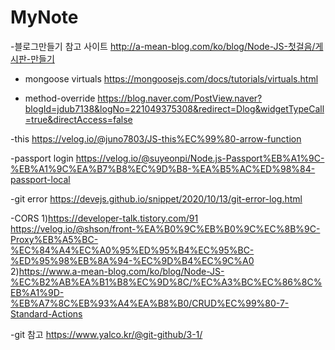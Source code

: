 # MyNote

-블로그만들기 참고 사이트
http://a-mean-blog.com/ko/blog/Node-JS-첫걸음/게시판-만들기


- mongoose virtuals
https://mongoosejs.com/docs/tutorials/virtuals.html

- method-override
https://blog.naver.com/PostView.naver?blogId=jdub7138&logNo=221049375308&redirect=Dlog&widgetTypeCall=true&directAccess=false

-this
https://velog.io/@juno7803/JS-this%EC%99%80-arrow-function

-passport login
https://velog.io/@suyeonpi/Node.js-Passport%EB%A1%9C-%EB%A1%9C%EA%B7%B8%EC%9D%B8-%EA%B5%AC%ED%98%84-passport-local

-git error
https://devejs.github.io/snippet/2020/10/13/git-error-log.html

-CORS
1)https://developer-talk.tistory.com/91
https://velog.io/@shson/front-%EA%B0%9C%EB%B0%9C%EC%8B%9C-Proxy%EB%A5%BC-%EC%84%A4%EC%A0%95%ED%95%B4%EC%95%BC-%ED%95%98%EB%8A%94-%EC%9D%B4%EC%9C%A0
2)https://www.a-mean-blog.com/ko/blog/Node-JS-%EC%B2%AB%EA%B1%B8%EC%9D%8C/%EC%A3%BC%EC%86%8C%EB%A1%9D-%EB%A7%8C%EB%93%A4%EA%B8%B0/CRUD%EC%99%80-7-Standard-Actions

-git 참고
https://www.yalco.kr/@git-github/3-1/
